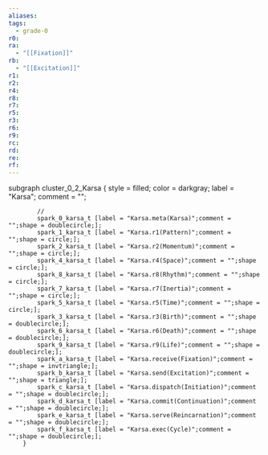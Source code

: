 ```yaml
---
aliases:
tags:
  - grade-0
r0:
ra:
  - "[[Fixation]]"
rb:
  - "[[Excitation]]"
r1:
r2:
r4:
r8:
r7:
r5:
r3:
r6:
r9:
rc:
rd:
re:
rf:
---
```


subgraph cluster_0_2_Karsa {
            style = filled;
            color = darkgray;
            label = "Karsa";
            comment = "";

            //
            spark_0_karsa_t [label = "Karsa.meta(Karsa)";comment = "";shape = doublecircle;];
            spark_1_karsa_t [label = "Karsa.r1(Pattern)";comment = "";shape = circle;];
            spark_2_karsa_t [label = "Karsa.r2(Momentum)";comment = "";shape = circle;];
            spark_4_karsa_t [label = "Karsa.r4(Space)";comment = "";shape = circle;];
            spark_8_karsa_t [label = "Karsa.r8(Rhythm)";comment = "";shape = circle;];
            spark_7_karsa_t [label = "Karsa.r7(Inertia)";comment = "";shape = circle;];
            spark_5_karsa_t [label = "Karsa.r5(Time)";comment = "";shape = circle;];
            spark_3_karsa_t [label = "Karsa.r3(Birth)";comment = "";shape = doublecircle;];
            spark_6_karsa_t [label = "Karsa.r6(Death)";comment = "";shape = doublecircle;];
            spark_9_karsa_t [label = "Karsa.r9(Life)";comment = "";shape = doublecircle;];
            spark_a_karsa_t [label = "Karsa.receive(Fixation)";comment = "";shape = invtriangle;];
            spark_b_karsa_t [label = "Karsa.send(Excitation)";comment = "";shape = triangle;];
            spark_c_karsa_t [label = "Karsa.dispatch(Initiation)";comment = "";shape = doublecircle;];
            spark_d_karsa_t [label = "Karsa.commit(Continuation)";comment = "";shape = doublecircle;];
            spark_e_karsa_t [label = "Karsa.serve(Reincarnation)";comment = "";shape = doublecircle;];
            spark_f_karsa_t [label = "Karsa.exec(Cycle)";comment = "";shape = doublecircle;];
        }

